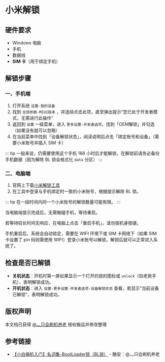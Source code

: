 # 小米解锁

## 硬件要求

* Windows 电脑
* 手机
* 数据线
* **SIM 卡**（用于绑定手机）

## 解锁步骤

### 一、手机端

1. 打开系统 `设置-我的设备`
2. 找到 `全部参数-MIUI版本` ，并连续点击此项，直至弹出提示“您已处于开发者模式，无需进行此操作”
3. 返回到 `设置` 一级菜单，进入 `更多设置-开发者选项`，找到「OEM解锁」并勾选（如果没有就可以忽略）
4. 在当前菜单中找到「设备解锁状态」，阅读说明后点击「绑定账号和设备」（需要小米账号并插入 SIM 卡）

::: tip
一般来说，仍需要使用这个手机 168 小时后才能解锁，在解锁前请务必备份手机数据（因为解除 BL 锁会格式化 `data` 分区）
:::

### 二、电脑端

1. 官网上下载[小米解锁工具](http://www.miui.com/unlock/index.html)
2. 在工具中登录与手机绑定时一致的小米账号，根据提示解除 BL 锁。

::: tip
在一段时间内同一个小米账号的解锁数量可能有限。
:::

当电脑端提示完成后，无需触碰手机，等待重启。

若等待较长时间无响应，在电脑上点击「重启手机」，请勿按机身按键。

手机重启后，系统会自动锁定，需要在 WIFI 环境下或 SIM 卡网络下（如果 SIM 卡设置了 pin 码则需使用 WIFI）登录小米账号以解锁，解锁后就可以正常进入系统了。

## 检查是否已解锁

* **关机状态**：开机时第一屏如果显示一个打开的锁的图标或 `unlock`（较老款手机），表明解锁成功。
* **开机状态**：进入 `设置-更多设置-开发者选项-设备解锁状态` 查看，若显示“当前设备已解锁”，表明解锁成功。

## 版权声明

本文档已获得 [@灬只会刷机养老](http://www.coolapk.com/u/11090720) 授权搬运并修改整理

## 参考链接

* [【小白搞机入门】名词集-BootLoader锁（BL锁）](https://www.coolapk.com/feed/42674591?shareKey=YzQ2MThhNmI5MmNiNjNkNTcwOGM~) - 酷安：@灬只会刷机养老

